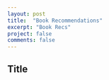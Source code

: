 ```yaml
---
layout: post
title:  "Book Recommendations"
excerpt: "Book Recs"
project: false
comments: false
---
```


## Title
